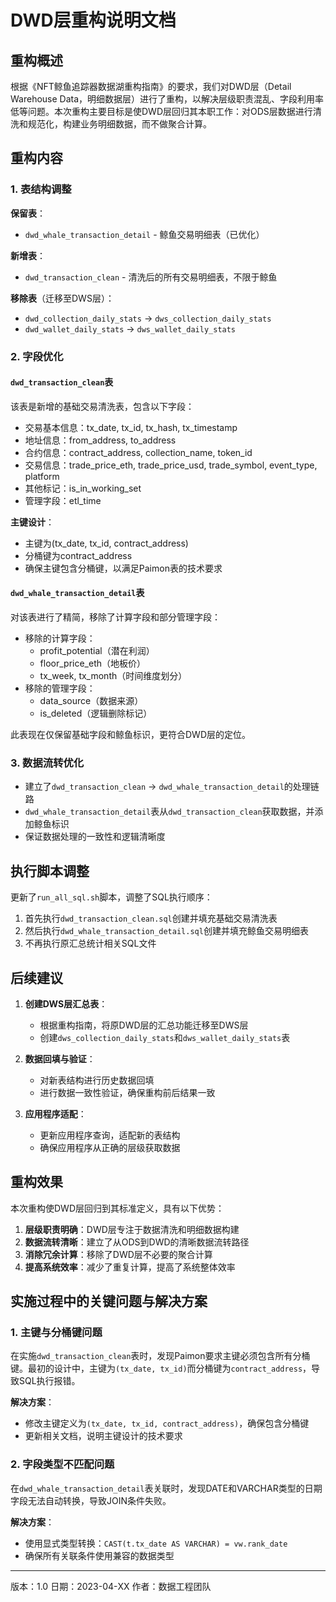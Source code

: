 # DWD层重构说明文档

## 重构概述

根据《NFT鲸鱼追踪器数据湖重构指南》的要求，我们对DWD层（Detail Warehouse Data，明细数据层）进行了重构，以解决层级职责混乱、字段利用率低等问题。本次重构主要目标是使DWD层回归其本职工作：对ODS层数据进行清洗和规范化，构建业务明细数据，而不做聚合计算。

## 重构内容

### 1. 表结构调整

**保留表**：
- `dwd_whale_transaction_detail` - 鲸鱼交易明细表（已优化）

**新增表**：
- `dwd_transaction_clean` - 清洗后的所有交易明细表，不限于鲸鱼

**移除表**（迁移至DWS层）：
- `dwd_collection_daily_stats` -> `dws_collection_daily_stats`
- `dwd_wallet_daily_stats` -> `dws_wallet_daily_stats`

### 2. 字段优化

#### `dwd_transaction_clean`表

该表是新增的基础交易清洗表，包含以下字段：
- 交易基本信息：tx_date, tx_id, tx_hash, tx_timestamp
- 地址信息：from_address, to_address
- 合约信息：contract_address, collection_name, token_id
- 交易信息：trade_price_eth, trade_price_usd, trade_symbol, event_type, platform
- 其他标记：is_in_working_set
- 管理字段：etl_time

**主键设计**：
- 主键为(tx_date, tx_id, contract_address)
- 分桶键为contract_address
- 确保主键包含分桶键，以满足Paimon表的技术要求

#### `dwd_whale_transaction_detail`表

对该表进行了精简，移除了计算字段和部分管理字段：
- 移除的计算字段：
  - profit_potential（潜在利润）
  - floor_price_eth（地板价）
  - tx_week, tx_month（时间维度划分）
- 移除的管理字段：
  - data_source（数据来源）
  - is_deleted（逻辑删除标记）

此表现在仅保留基础字段和鲸鱼标识，更符合DWD层的定位。

### 3. 数据流转优化

- 建立了`dwd_transaction_clean` -> `dwd_whale_transaction_detail`的处理链路
- `dwd_whale_transaction_detail`表从`dwd_transaction_clean`获取数据，并添加鲸鱼标识
- 保证数据处理的一致性和逻辑清晰度

## 执行脚本调整

更新了`run_all_sql.sh`脚本，调整了SQL执行顺序：
1. 首先执行`dwd_transaction_clean.sql`创建并填充基础交易清洗表
2. 然后执行`dwd_whale_transaction_detail.sql`创建并填充鲸鱼交易明细表
3. 不再执行原汇总统计相关SQL文件

## 后续建议

1. **创建DWS层汇总表**：
   - 根据重构指南，将原DWD层的汇总功能迁移至DWS层
   - 创建`dws_collection_daily_stats`和`dws_wallet_daily_stats`表

2. **数据回填与验证**：
   - 对新表结构进行历史数据回填
   - 进行数据一致性验证，确保重构前后结果一致

3. **应用程序适配**：
   - 更新应用程序查询，适配新的表结构
   - 确保应用程序从正确的层级获取数据

## 重构效果

本次重构使DWD层回归到其标准定义，具有以下优势：
1. **层级职责明确**：DWD层专注于数据清洗和明细数据构建
2. **数据流转清晰**：建立了从ODS到DWD的清晰数据流转路径
3. **消除冗余计算**：移除了DWD层不必要的聚合计算
4. **提高系统效率**：减少了重复计算，提高了系统整体效率

## 实施过程中的关键问题与解决方案

### 1. 主键与分桶键问题

在实施`dwd_transaction_clean`表时，发现Paimon要求主键必须包含所有分桶键。最初的设计中，主键为`(tx_date, tx_id)`而分桶键为`contract_address`，导致SQL执行报错。

**解决方案**：
- 修改主键定义为`(tx_date, tx_id, contract_address)`，确保包含分桶键
- 更新相关文档，说明主键设计的技术要求

### 2. 字段类型不匹配问题

在`dwd_whale_transaction_detail`表关联时，发现DATE和VARCHAR类型的日期字段无法自动转换，导致JOIN条件失败。

**解决方案**：
- 使用显式类型转换：`CAST(t.tx_date AS VARCHAR) = vw.rank_date`
- 确保所有关联条件使用兼容的数据类型

---

版本：1.0
日期：2023-04-XX
作者：数据工程团队 